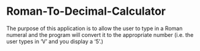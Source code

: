 # Roman-To-Decimal-Calculator
The purpose of this application is to allow the user to type in a Roman numeral and the program will convert it to the appropriate number (i.e. the user types in ‘V’ and you display a ‘5’.)
